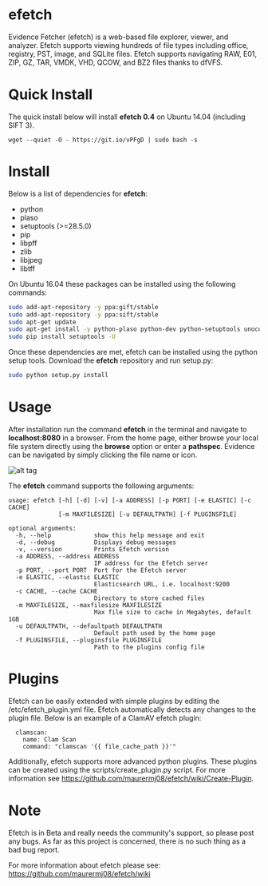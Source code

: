 # efetch
Evidence Fetcher (efetch) is a web-based file explorer, viewer, and analyzer. Efetch supports viewing hundreds of file types including office, registry, PST, image, and SQLite files. Efetch supports navigating RAW, E01, ZIP, GZ, TAR, VMDK, VHD, QCOW, and BZ2 files thanks to dfVFS.

# Quick Install

The quick install below will install **efetch 0.4** on Ubuntu 14.04 (including SIFT 3).

```
wget --quiet -O - https://git.io/vPFgD | sudo bash -s
```

# Install

Below is a list of dependencies for **efetch**:
* python
* plaso
* setuptools (>=28.5.0)
* pip
* libpff
* zlib
* libjpeg
* libtff
    
On Ubuntu 16.04 these packages can be installed using the following commands:

```bash
sudo add-apt-repository -y ppa:gift/stable
sudo add-apt-repository -y ppa:sift/stable
sudo apt-get update
sudo apt-get install -y python-plaso python-dev python-setuptools unoconv libpff libpff-python zlib1g-dev libjpeg-dev libtiff5-dev python-pip
sudo pip install setuptools -U
```

Once these dependencies are met, efetch can be installed using the python setup tools. Download the **efetch** repository and run setup.py:

```bash
sudo python setup.py install
```

# Usage

After installation run the command **efetch** in the terminal and navigate to **localhost:8080** in a browser. From the home page, either browse your local file system directly using the **browse** option or enter a **pathspec**. Evidence can be navigated by simply clicking the file name or icon.

![alt tag](https://cloud.githubusercontent.com/assets/13810976/19585127/e1bb1e08-9717-11e6-8fcf-069be4b4957c.gif)

The **efetch** command supports the following arguments:
```
usage: efetch [-h] [-d] [-v] [-a ADDRESS] [-p PORT] [-e ELASTIC] [-c CACHE]
              [-m MAXFILESIZE] [-u DEFAULTPATH] [-f PLUGINSFILE]

optional arguments:
  -h, --help            show this help message and exit
  -d, --debug           Displays debug messages
  -v, --version         Prints Efetch version
  -a ADDRESS, --address ADDRESS
                        IP address for the Efetch server
  -p PORT, --port PORT  Port for the Efetch server
  -e ELASTIC, --elastic ELASTIC
                        Elasticsearch URL, i.e. localhost:9200
  -c CACHE, --cache CACHE
                        Directory to store cached files
  -m MAXFILESIZE, --maxfilesize MAXFILESIZE
                        Max file size to cache in Megabytes, default 1GB
  -u DEFAULTPATH, --defaultpath DEFAULTPATH
                        Default path used by the home page
  -f PLUGINSFILE, --pluginsfile PLUGINSFILE
                        Path to the plugins config file
```

# Plugins

Efetch can be easily extended with simple plugins by editing the /etc/efetch_plugin.yml file. Efetch automatically detects any changes to the plugin file. Below is an example of a ClamAV efetch plugin:

```
  clamscan:
    name: Clam Scan
    command: "clamscan '{{ file_cache_path }}'"
```

Additionally, efetch supports more advanced python plugins. These plugins can be created using the scripts/create_plugin.py script. For more information see https://github.com/maurermj08/efetch/wiki/Create-Plugin.

# Note

Efetch is in Beta and really needs the community's support, so please post any bugs. As far as this project is concerned, there is no such thing as a bad bug report.

For more information about efetch please see: https://github.com/maurermj08/efetch/wiki
